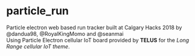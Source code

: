 # particle_run

Particle electron web based run tracker built at Calgary Hacks 2018 by @dandua98, @RoyalKingMomo and @seanmai</br>
Using Particle Electron cellular IoT board provided by **TELUS** for the *Long Range cellular IoT theme*.
